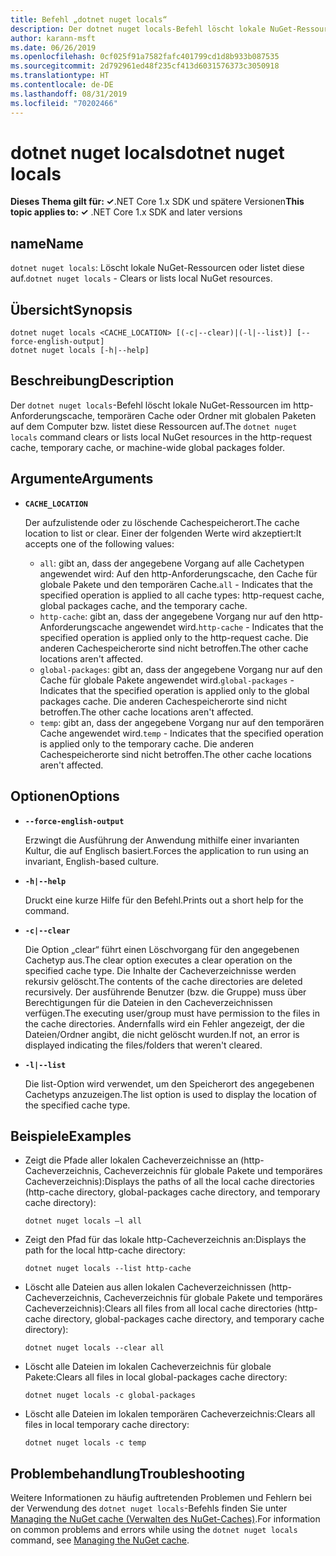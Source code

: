 ```yaml
---
title: Befehl „dotnet nuget locals“
description: Der dotnet nuget locals-Befehl löscht lokale NuGet-Ressourcen, z.B. den http-Anforderungscache, den temporären Cache oder Ordner mit globalen Paketen auf dem Computer, bzw. listet diese Ressourcen auf.
author: karann-msft
ms.date: 06/26/2019
ms.openlocfilehash: 0cf025f91a7582fafc401799cd1d8b933b087535
ms.sourcegitcommit: 2d792961ed48f235cf413d6031576373c3050918
ms.translationtype: HT
ms.contentlocale: de-DE
ms.lasthandoff: 08/31/2019
ms.locfileid: "70202466"
---
```

# <a name="dotnet-nuget-locals"></a><span data-ttu-id="54e29-103">dotnet nuget locals</span><span class="sxs-lookup"><span data-stu-id="54e29-103">dotnet nuget locals</span></span>

<span data-ttu-id="54e29-104">**Dieses Thema gilt für: ✓**.NET Core 1.x SDK und spätere Versionen</span><span class="sxs-lookup"><span data-stu-id="54e29-104">**This topic applies to: ✓** .NET Core 1.x SDK and later versions</span></span>

<!-- todo: uncomment when all CLI commands are reviewed
[!INCLUDE [topic-appliesto-net-core-all](../../../includes/topic-appliesto-net-core-all.md)]
-->

## <a name="name"></a><span data-ttu-id="54e29-105">name</span><span class="sxs-lookup"><span data-stu-id="54e29-105">Name</span></span>

<span data-ttu-id="54e29-106">`dotnet nuget locals`: Löscht lokale NuGet-Ressourcen oder listet diese auf.</span><span class="sxs-lookup"><span data-stu-id="54e29-106">`dotnet nuget locals` - Clears or lists local NuGet resources.</span></span>

## <a name="synopsis"></a><span data-ttu-id="54e29-107">Übersicht</span><span class="sxs-lookup"><span data-stu-id="54e29-107">Synopsis</span></span>

```console
dotnet nuget locals <CACHE_LOCATION> [(-c|--clear)|(-l|--list)] [--force-english-output]
dotnet nuget locals [-h|--help]
```

## <a name="description"></a><span data-ttu-id="54e29-108">Beschreibung</span><span class="sxs-lookup"><span data-stu-id="54e29-108">Description</span></span>

<span data-ttu-id="54e29-109">Der `dotnet nuget locals`-Befehl löscht lokale NuGet-Ressourcen im http-Anforderungscache, temporären Cache oder Ordner mit globalen Paketen auf dem Computer bzw. listet diese Ressourcen auf.</span><span class="sxs-lookup"><span data-stu-id="54e29-109">The `dotnet nuget locals` command clears or lists local NuGet resources in the http-request cache, temporary cache, or machine-wide global packages folder.</span></span>

## <a name="arguments"></a><span data-ttu-id="54e29-110">Argumente</span><span class="sxs-lookup"><span data-stu-id="54e29-110">Arguments</span></span>

* **`CACHE_LOCATION`**

  <span data-ttu-id="54e29-111">Der aufzulistende oder zu löschende Cachespeicherort.</span><span class="sxs-lookup"><span data-stu-id="54e29-111">The cache location to list or clear.</span></span> <span data-ttu-id="54e29-112">Einer der folgenden Werte wird akzeptiert:</span><span class="sxs-lookup"><span data-stu-id="54e29-112">It accepts one of the following values:</span></span>

  * <span data-ttu-id="54e29-113">`all`: gibt an, dass der angegebene Vorgang auf alle Cachetypen angewendet wird: Auf den http-Anforderungscache, den Cache für globale Pakete und den temporären Cache.</span><span class="sxs-lookup"><span data-stu-id="54e29-113">`all` - Indicates that the specified operation is applied to all cache types: http-request cache, global packages cache, and the temporary cache.</span></span>
  * <span data-ttu-id="54e29-114">`http-cache`: gibt an, dass der angegebene Vorgang nur auf den http-Anforderungscache angewendet wird.</span><span class="sxs-lookup"><span data-stu-id="54e29-114">`http-cache` - Indicates that the specified operation is applied only to the http-request cache.</span></span> <span data-ttu-id="54e29-115">Die anderen Cachespeicherorte sind nicht betroffen.</span><span class="sxs-lookup"><span data-stu-id="54e29-115">The other cache locations aren't affected.</span></span>
  * <span data-ttu-id="54e29-116">`global-packages`: gibt an, dass der angegebene Vorgang nur auf den Cache für globale Pakete angewendet wird.</span><span class="sxs-lookup"><span data-stu-id="54e29-116">`global-packages` - Indicates that the specified operation is applied only to the global packages cache.</span></span> <span data-ttu-id="54e29-117">Die anderen Cachespeicherorte sind nicht betroffen.</span><span class="sxs-lookup"><span data-stu-id="54e29-117">The other cache locations aren't affected.</span></span>
  * <span data-ttu-id="54e29-118">`temp`: gibt an, dass der angegebene Vorgang nur auf den temporären Cache angewendet wird.</span><span class="sxs-lookup"><span data-stu-id="54e29-118">`temp` - Indicates that the specified operation is applied only to the temporary cache.</span></span> <span data-ttu-id="54e29-119">Die anderen Cachespeicherorte sind nicht betroffen.</span><span class="sxs-lookup"><span data-stu-id="54e29-119">The other cache locations aren't affected.</span></span>

## <a name="options"></a><span data-ttu-id="54e29-120">Optionen</span><span class="sxs-lookup"><span data-stu-id="54e29-120">Options</span></span>

* **`--force-english-output`**

  <span data-ttu-id="54e29-121">Erzwingt die Ausführung der Anwendung mithilfe einer invarianten Kultur, die auf Englisch basiert.</span><span class="sxs-lookup"><span data-stu-id="54e29-121">Forces the application to run using an invariant, English-based culture.</span></span>

* **`-h|--help`**

  <span data-ttu-id="54e29-122">Druckt eine kurze Hilfe für den Befehl.</span><span class="sxs-lookup"><span data-stu-id="54e29-122">Prints out a short help for the command.</span></span>

* **`-c|--clear`**

  <span data-ttu-id="54e29-123">Die Option „clear“ führt einen Löschvorgang für den angegebenen Cachetyp aus.</span><span class="sxs-lookup"><span data-stu-id="54e29-123">The clear option executes a clear operation on the specified cache type.</span></span> <span data-ttu-id="54e29-124">Die Inhalte der Cacheverzeichnisse werden rekursiv gelöscht.</span><span class="sxs-lookup"><span data-stu-id="54e29-124">The contents of the cache directories are deleted recursively.</span></span> <span data-ttu-id="54e29-125">Der ausführende Benutzer (bzw. die Gruppe) muss über Berechtigungen für die Dateien in den Cacheverzeichnissen verfügen.</span><span class="sxs-lookup"><span data-stu-id="54e29-125">The executing user/group must have permission to the files in the cache directories.</span></span> <span data-ttu-id="54e29-126">Andernfalls wird ein Fehler angezeigt, der die Dateien/Ordner angibt, die nicht gelöscht wurden.</span><span class="sxs-lookup"><span data-stu-id="54e29-126">If not, an error is displayed indicating the files/folders that weren't cleared.</span></span>

* **`-l|--list`**

  <span data-ttu-id="54e29-127">Die list-Option wird verwendet, um den Speicherort des angegebenen Cachetyps anzuzeigen.</span><span class="sxs-lookup"><span data-stu-id="54e29-127">The list option is used to display the location of the specified cache type.</span></span>

## <a name="examples"></a><span data-ttu-id="54e29-128">Beispiele</span><span class="sxs-lookup"><span data-stu-id="54e29-128">Examples</span></span>

* <span data-ttu-id="54e29-129">Zeigt die Pfade aller lokalen Cacheverzeichnisse an (http-Cacheverzeichnis, Cacheverzeichnis für globale Pakete und temporäres Cacheverzeichnis):</span><span class="sxs-lookup"><span data-stu-id="54e29-129">Displays the paths of all the local cache directories (http-cache directory, global-packages cache directory, and temporary cache directory):</span></span>

  ```console
  dotnet nuget locals –l all
  ```

* <span data-ttu-id="54e29-130">Zeigt den Pfad für das lokale http-Cacheverzeichnis an:</span><span class="sxs-lookup"><span data-stu-id="54e29-130">Displays the path for the local http-cache directory:</span></span>

  ```console
  dotnet nuget locals --list http-cache
  ```

* <span data-ttu-id="54e29-131">Löscht alle Dateien aus allen lokalen Cacheverzeichnissen (http-Cacheverzeichnis, Cacheverzeichnis für globale Pakete und temporäres Cacheverzeichnis):</span><span class="sxs-lookup"><span data-stu-id="54e29-131">Clears all files from all local cache directories (http-cache directory, global-packages cache directory, and temporary cache directory):</span></span>

  ```console
  dotnet nuget locals --clear all
  ```

* <span data-ttu-id="54e29-132">Löscht alle Dateien im lokalen Cacheverzeichnis für globale Pakete:</span><span class="sxs-lookup"><span data-stu-id="54e29-132">Clears all files in local global-packages cache directory:</span></span>

  ```console
  dotnet nuget locals -c global-packages
  ```

* <span data-ttu-id="54e29-133">Löscht alle Dateien im lokalen temporären Cacheverzeichnis:</span><span class="sxs-lookup"><span data-stu-id="54e29-133">Clears all files in local temporary cache directory:</span></span>

  ```console
  dotnet nuget locals -c temp
  ```

## <a name="troubleshooting"></a><span data-ttu-id="54e29-134">Problembehandlung</span><span class="sxs-lookup"><span data-stu-id="54e29-134">Troubleshooting</span></span>

<span data-ttu-id="54e29-135">Weitere Informationen zu häufig auftretenden Problemen und Fehlern bei der Verwendung des `dotnet nuget locals`-Befehls finden Sie unter [Managing the NuGet cache (Verwalten des NuGet-Caches)](/nuget/consume-packages/managing-the-nuget-cache).</span><span class="sxs-lookup"><span data-stu-id="54e29-135">For information on common problems and errors while using the `dotnet nuget locals` command, see [Managing the NuGet cache](/nuget/consume-packages/managing-the-nuget-cache).</span></span>

